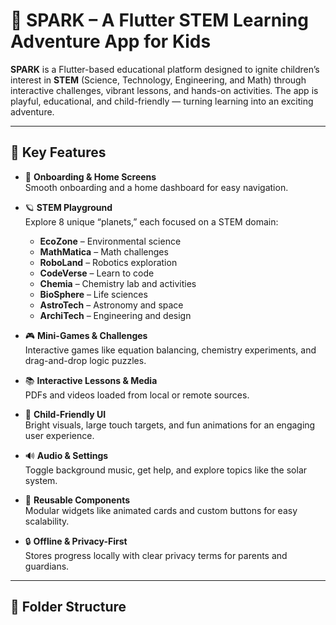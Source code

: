 # 🚀 SPARK – A Flutter STEM Learning Adventure App for Kids

**SPARK** is a Flutter-based educational platform designed to ignite children’s interest in **STEM** (Science, Technology, Engineering, and Math) through interactive challenges, vibrant lessons, and hands-on activities. The app is playful, educational, and child-friendly — turning learning into an exciting adventure.

---

## 🌟 Key Features

- 🧭 **Onboarding & Home Screens**  
  Smooth onboarding and a home dashboard for easy navigation.

- 🪐 **STEM Playground**  
  Explore 8 unique “planets,” each focused on a STEM domain:  
  - **EcoZone** – Environmental science  
  - **MathMatica** – Math challenges  
  - **RoboLand** – Robotics exploration  
  - **CodeVerse** – Learn to code  
  - **Chemia** – Chemistry lab and activities  
  - **BioSphere** – Life sciences  
  - **AstroTech** – Astronomy and space  
  - **ArchiTech** – Engineering and design

- 🎮 **Mini-Games & Challenges**  
  Interactive games like equation balancing, chemistry experiments, and drag-and-drop logic puzzles.

- 📚 **Interactive Lessons & Media**  
  PDFs and videos loaded from local or remote sources.

- 🎨 **Child-Friendly UI**  
  Bright visuals, large touch targets, and fun animations for an engaging user experience.

- 🔊 **Audio & Settings**  
  Toggle background music, get help, and explore topics like the solar system.

- 🧱 **Reusable Components**  
  Modular widgets like animated cards and custom buttons for easy scalability.

- 🔒 **Offline & Privacy-First**  
  Stores progress locally with clear privacy terms for parents and guardians.

---

## 📂 Folder Structure

